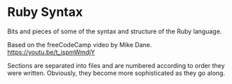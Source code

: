 # Ruby Syntax

Bits and pieces of some of the syntax and structure of the Ruby language.

Based on the freeCodeCamp video by Mike Dane.
<https://youtu.be/t_ispmWmdjY>

Sections are separated into files and are numbered according to order they were written.  Obviously, they become more sophisticated as they go along.